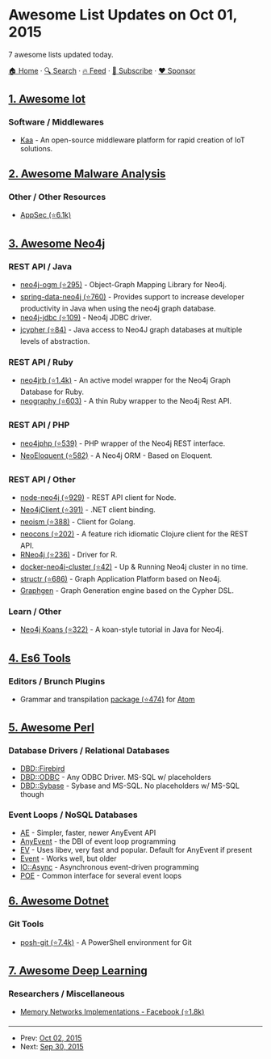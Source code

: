 # Awesome List Updates on Oct 01, 2015

7 awesome lists updated today.

[🏠 Home](/README.md) · [🔍 Search](https://www.trackawesomelist.com/search/) · [🔥 Feed](https://www.trackawesomelist.com/rss.xml) · [📮 Subscribe](https://trackawesomelist.us17.list-manage.com/subscribe?u=d2f0117aa829c83a63ec63c2f&id=36a103854c) · [❤️  Sponsor](https://github.com/sponsors/theowenyoung)



## [1. Awesome Iot](/content/HQarroum/awesome-iot/README.md)

### Software / Middlewares

*   [Kaa](http://www.kaaproject.org/) - An open-source middleware platform for rapid creation of IoT solutions.

## [2. Awesome Malware Analysis](/content/rshipp/awesome-malware-analysis/README.md)

### Other / Other Resources

*   [AppSec (⭐6.1k)](https://github.com/paragonie/awesome-appsec)

## [3. Awesome Neo4j](/content/neueda/awesome-neo4j/README.md)

### REST API / Java

*   [neo4j-ogm (⭐295)](https://github.com/neo4j/neo4j-ogm) - Object-Graph Mapping Library for Neo4j.
*   [spring-data-neo4j (⭐760)](https://github.com/spring-projects/spring-data-neo4j) - Provides support to increase developer productivity in Java when using the neo4j graph database.
*   [neo4j-jdbc (⭐109)](https://github.com/neo4j-contrib/neo4j-jdbc) - Neo4j JDBC driver.
*   [jcypher (⭐84)](https://github.com/Wolfgang-Schuetzelhofer/jcypher) - Java access to Neo4J graph databases at multiple levels of abstraction.

### REST API / Ruby

*   [neo4jrb (⭐1.4k)](https://github.com/neo4jrb/neo4j) - An active model wrapper for the Neo4j Graph Database for Ruby.
*   [neography (⭐603)](https://github.com/maxdemarzi/neography) - A thin Ruby wrapper to the Neo4j Rest API.

### REST API / PHP

*   [neo4jphp (⭐539)](https://github.com/jadell/neo4jphp) - PHP wrapper of the Neo4j REST interface.
*   [NeoEloquent (⭐582)](https://github.com/Vinelab/NeoEloquent) - A Neo4j ORM - Based on Eloquent.

### REST API / Other

*   [node-neo4j (⭐929)](https://github.com/thingdom/node-neo4j) - REST API client for Node.
*   [Neo4jClient (⭐391)](https://github.com/Readify/Neo4jClient) - .NET client binding.
*   [neoism (⭐388)](https://github.com/jmcvetta/neoism) - Client for Golang.
*   [neocons (⭐202)](https://github.com/michaelklishin/neocons) - A feature rich idiomatic Clojure client for the REST API.
*   [RNeo4j (⭐236)](https://github.com/nicolewhite/RNeo4j) - Driver for R.
*   [docker-neo4j-cluster (⭐42)](https://github.com/ekino/docker-neo4j-cluster) - Up & Running Neo4j cluster in no time.
*   [structr (⭐686)](https://github.com/structr/structr) - Graph Application Platform based on Neo4j.
*   [Graphgen](http://graphgen.graphaware.com) - Graph Generation engine based on the Cypher DSL.

### Learn / Other

*   [Neo4j Koans (⭐322)](https://github.com/jimwebber/neo4j-tutorial) - A koan-style tutorial in Java for Neo4j.

## [4. Es6 Tools](/content/addyosmani/es6-tools/README.md)

### Editors / Brunch Plugins

*   Grammar and transpilation [package (⭐474)](https://github.com/gandm/language-babel)  for [Atom](https://atom.io/)

## [5. Awesome Perl](/content/hachiojipm/awesome-perl/README.md)

### Database Drivers / Relational Databases

*   [DBD::Firebird](https://metacpan.org/pod/DBD::Firebird)
*   [DBD::ODBC](https://metacpan.org/pod/DBD::ODBC) - Any ODBC Driver. MS-SQL w/ placeholders
*   [DBD::Sybase](https://metacpan.org/pod/DBD::Sybase) - Sybase and MS-SQL. No placeholders w/ MS-SQL though

### Event Loops / NoSQL Databases

*   [AE](https://metacpan.org/pod/AE) - Simpler, faster, newer AnyEvent API
*   [AnyEvent](https://metacpan.org/pod/AnyEvent) - the DBI of event loop programming
*   [EV](https://metacpan.org/pod/EV) - Uses libev, very fast and popular. Default for AnyEvent if present
*   [Event](https://metacpan.org/pod/Event) - Works well, but older
*   [IO::Async](https://metacpan.org/pod/IO::Async) - Asynchronous event-driven programming
*   [POE](https://metacpan.org/pod/POE) - Common interface for several event loops

## [6. Awesome Dotnet](/content/quozd/awesome-dotnet/README.md)

### Git Tools

*   [posh-git (⭐7.4k)](https://github.com/dahlbyk/posh-git) - A PowerShell environment for Git

## [7. Awesome Deep Learning](/content/ChristosChristofidis/awesome-deep-learning/README.md)

### Researchers / Miscellaneous

*   [Memory Networks Implementations - Facebook (⭐1.8k)](https://github.com/facebook/MemNN)

---

- Prev: [Oct 02, 2015](/content/2015/10/02/README.md)
- Next: [Sep 30, 2015](/content/2015/09/30/README.md)